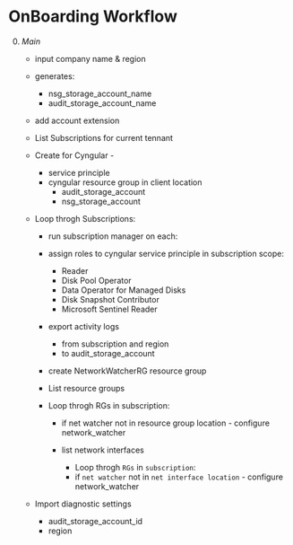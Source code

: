 # OnBoarding Workflow

0. _Main_
    * input company name & region
    * generates:
      * nsg_storage_account_name
      * audit_storage_account_name
    * add account extension

    * List Subscriptions for current tennant
    * Create for Cyngular -
      * service principle
      * cyngular resource group in client location
        * audit_storage_account
        * nsg_storage_account
    
    * Loop throgh Subscriptions:
      * run subscription manager on each:
      * assign roles to cyngular service principle in subscription scope:
        * Reader
        * Disk Pool Operator
        * Data Operator for Managed Disks
        * Disk Snapshot Contributor
        * Microsoft Sentinel Reader
      * export activity logs
        * from subscription and region
        * to audit_storage_account

      * create NetworkWatcherRG resource group
      * List resource groups
      * Loop throgh RGs in subscription:
        * if net watcher not in resource group location - configure network_watcher

        * list network interfaces
          * Loop throgh `RGs` in `subscription`:
          * if `net watcher` not in `net interface location` - configure network_watcher
    
    * Import diagnostic settings
      * audit_storage_account_id
      * region